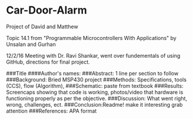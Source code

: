 # Car-Door-Alarm
Project of David and Matthew

Topic 14.1 from "Programmable Microcontrollers With Applications" by Unsalan and Gurhan

12/2/16 Meeting with Dr. Ravi Shankar, went over fundementals of using GitHub, directions for final project.

###Title
####Author's names:
###Abstract: 1 line per section to follow
###Background: Bried MSP430 project
###Methods: Specifications, tools (CCS), flow (Algorithm),
###Schematic: paste from textbook
###Results: Screencaps showing that code is working, photos/video that hardware is functioning properly as per the objective.
###Discussion: What went right, wrong, challenges, ect. 
###Conclusion:Readme! make it interesting grab attention
###References: APA format
